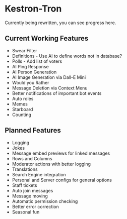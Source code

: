 # Kestron-Tron
Currently being rewritten, you can see progress here.

## Current Working Features
 - Swear Filter
 - Definitions - Use AI to define words not in database?
 - Polls - Add list of voters
 - AI Ping Response
 - AI Person Generation
 - AI Image Generation via Dall-E Mini
 - Would you Rather
 - Message Deletion via Context Menu
 - Better notifications of important bot events
 - Auto roles
 - Memes
 - Starboard
 - Counting
## Planned Features
 - Logging
 - Jokes
 - Message embed previews for linked messages
 - Rows and Columns
 - Moderator actions with better logging
 - Translations
 - Search Engine integration
 - Personal and Server configs for general options
 - Staff tickets
 - Auto join messages
 - Message moving
 - Automatic permission checking
 - Better error correction
 - Seasonal fun